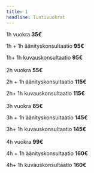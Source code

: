 ```yaml
---
title: 1
headline: Tuntivuokrat
---
```


1h vuokra **35€**

1h + 1h äänityskonsultaatio **95€**

1h+ 1h kuvauskonsultaatio **95€**
<br><br>
2h vuokra **55€**

2h + 1h äänityskonsultaatio **115€**

2h+ 1h kuvauskonsultaatio **115€**
​<br><br>
3h vuokra **85€**

3h + 1h äänityskonsultaatio **145€**

3h+ 1h kuvauskonsultaatio **145€**
​<br><br>
4h vuokra **99€**

4h + 1h äänityskonsultaatio **160€**

4h+ 1h kuvauskonsultaatio **160€**
